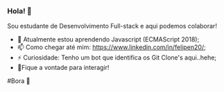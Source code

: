 ### Hola! 👋

Sou estudante de Desenvolvimento Full-stack e aqui podemos colaborar!

- 🌱 Atualmente estou aprendendo Javascript (ECMAScript 2018);
- 📫 Como chegar até mim: https://www.linkedin.com/in/felipen20/;
- ⚡ Curiosidade: Tenho um bot que identifica os Git Clone's aqui..hehe;
- 👊Fique a vontade para interagir!

#Bora 🚀

